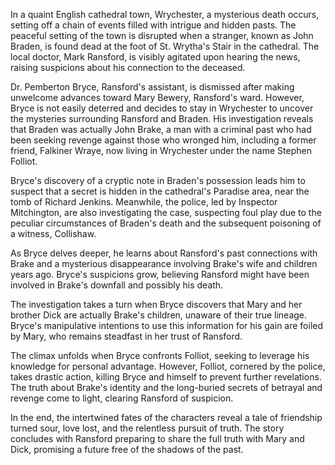 In a quaint English cathedral town, Wrychester, a mysterious death occurs, setting off a chain of events filled with intrigue and hidden pasts. The peaceful setting of the town is disrupted when a stranger, known as John Braden, is found dead at the foot of St. Wrytha's Stair in the cathedral. The local doctor, Mark Ransford, is visibly agitated upon hearing the news, raising suspicions about his connection to the deceased.

Dr. Pemberton Bryce, Ransford's assistant, is dismissed after making unwelcome advances toward Mary Bewery, Ransford's ward. However, Bryce is not easily deterred and decides to stay in Wrychester to uncover the mysteries surrounding Ransford and Braden. His investigation reveals that Braden was actually John Brake, a man with a criminal past who had been seeking revenge against those who wronged him, including a former friend, Falkiner Wraye, now living in Wrychester under the name Stephen Folliot.

Bryce's discovery of a cryptic note in Braden's possession leads him to suspect that a secret is hidden in the cathedral's Paradise area, near the tomb of Richard Jenkins. Meanwhile, the police, led by Inspector Mitchington, are also investigating the case, suspecting foul play due to the peculiar circumstances of Braden's death and the subsequent poisoning of a witness, Collishaw.

As Bryce delves deeper, he learns about Ransford's past connections with Brake and a mysterious disappearance involving Brake's wife and children years ago. Bryce's suspicions grow, believing Ransford might have been involved in Brake's downfall and possibly his death.

The investigation takes a turn when Bryce discovers that Mary and her brother Dick are actually Brake's children, unaware of their true lineage. Bryce's manipulative intentions to use this information for his gain are foiled by Mary, who remains steadfast in her trust of Ransford.

The climax unfolds when Bryce confronts Folliot, seeking to leverage his knowledge for personal advantage. However, Folliot, cornered by the police, takes drastic action, killing Bryce and himself to prevent further revelations. The truth about Brake's identity and the long-buried secrets of betrayal and revenge come to light, clearing Ransford of suspicion.

In the end, the intertwined fates of the characters reveal a tale of friendship turned sour, love lost, and the relentless pursuit of truth. The story concludes with Ransford preparing to share the full truth with Mary and Dick, promising a future free of the shadows of the past.